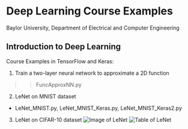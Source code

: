 # Deep Learning Course Examples
Baylor University, Department of Electrical and Computer Engineering

## Introduction to Deep Learning

Course Examples in TensorFlow and Keras:

1. Train a two-layer neural network to approximate a 2D function 
>> FuncApproxNN.py
2. LeNet on MNIST dataset
* LeNet_MNIST.py, LeNet_MNIST_Keras.py, LeNet_MNIST_Keras2.py
3. LeNet on CIFAR-10 dataset
![Image of LeNet](https://github.com/ProfessorDong/Deep-Learning-Course-Examples/blob/master/figures/lenet.svg)
![Table of LeNet](https://github.com/ProfessorDong/Deep-Learning-Course-Examples/blob/master/figures/LeNEt_Summary_Table.jpg)

